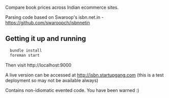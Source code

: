 Compare book prices across Indian ecommerce sites.

Parsing code based on Swaroop's isbn.net.in - https://github.com/swaroopch/isbnnetin

Getting it up and running
------

```ruby
  bundle install
  foreman start
```

Then visit http://localhost:9000

A live version can be accessed at http://isbn.startupgang.com (this is a
test deployment so may not be available always)

Contains non-idiomatic evented code. You have been warned :)
